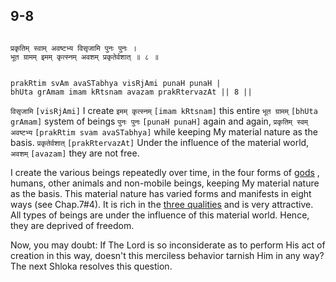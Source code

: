 ## 9-8


```shloka-sa

प्रकृतिम् स्वाम् अवष्टभ्य विसृजामि पुनः पुनः ।
भूत ग्रामम् इमम् कृत्स्नम् अवशम् प्रकृतेर्वशात् ॥ ८ ॥

```
```shloka-sa-hk

prakRtim svAm avaSTabhya visRjAmi punaH punaH |
bhUta grAmam imam kRtsnam avazam prakRtervazAt || 8 ||

```
`विसृजामि` `[visRjAmi]` I create `इमम् कृत्स्नम्` `[imam kRtsnam]` this entire `भूत ग्रामम्` `[bhUta grAmam]` system of beings `पुनः पुनः` `[punaH punaH]` again and again, `प्रकृतिम् स्वम् अवष्टभ्य` `[prakRtim svam avaSTabhya]` while keeping My material nature as the basis. `प्रकृतेर्वशात्` `[prakRtervazAt]` Under the influence of the material world, `अवशम्` `[avazam]` they are not free.

I create the various beings repeatedly over time, in the four forms of 
[gods](4-12.md#gods_and_other_powers)
, humans, other animals and non-mobile beings, keeping My material nature as the basis. This material nature has varied forms and manifests in eight ways (see Chap.7#4). It is rich in the 
[three qualities](2-45_to_2-46.md#satva_rajas_tamas)
 and is very attractive. All types of beings are under the influence of this material world. Hence, they are deprived of freedom.

Now, you may doubt: If The Lord is so inconsiderate as to perform His act of creation in this way, doesn't this merciless behavior tarnish Him in any way? The next Shloka resolves this question.


